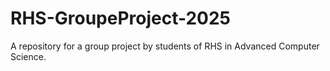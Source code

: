 # RHS-GroupeProject-2025
A repository for a group project by students of RHS in Advanced Computer Science.
